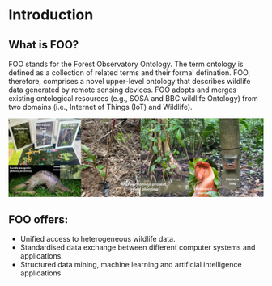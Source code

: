 
Introduction
============

## What is FOO?

FOO stands for the Forest Observatory Ontology. The term ontology is defined as a collection of related terms and their formal defination. FOO, therefore, comprises a
novel upper-level ontology that describes wildlife data generated by remote sensing devices. FOO adopts and merges
existing ontological resources (e.g., SOSA and BBC wildlife Ontology) from two domains (i.e., Internet of Things (IoT) and Wildlife). 


![FOO Collage](/img/FOOCollage.png)


## FOO offers:
- Unified access to heterogeneous wildlife data.
- Standardised data exchange between different computer systems and applications.
- Structured data mining, machine learning and artificial intelligence applications.



<script type='module' src='https://interfaces.zapier.com/assets/web-components/zapier-interfaces/zapier-interfaces.esm.js'></script>
<zapier-interfaces-chatbot-embed is-popup='true' chatbot-id='clwda45go0018mv9ltssldu3r' height='600px' width='400px'></zapier-interfaces-chatbot-embed>



```{tableofcontents}
```
